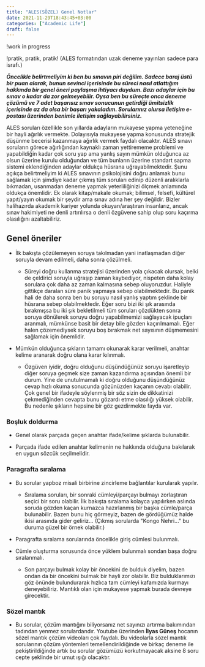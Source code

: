 ```yaml
---
title: "ALES(SÖZEL) Genel Notlar"
date: 2021-11-29T18:43:45+03:00
categories: ["Academic Life"]
draft: false
---
```


!work in progress

!pratik, pratik, pratik! (ALES formatından uzak deneme yayınları sadece para israfı.)

***Öncelikle belirtmeliyim ki ben bu sınavın piri değilim. Sadece baraj üstü bir puan alarak, bunun sevinci içerisinde
bu süreci nasıl atlattığım hakkında bir genel öneri paylaşma ihtiyacı duydum. Bazı adaylar için bu sınav o kadar da zor gelmeyebilir.
Oysa ben bu süreçte onca deneme çözümü ve 7 adet başarısız sınav sonucunun getirdiği ümitsizlik içerisinde az da olsa bir başarı yakaladım.
Sorularınız olursa iletişim e-postası üzerinden benimle iletişim sağlayabilirsiniz.***

ALES soruları özellikle son yıllarda adayların mukayese yapma yeteneğine bir hayli ağırlık vermekte.
Dolayısıyla mukayese yapma konusunda stratejik düşünme becerisi kazanmaya ağırlık vermek faydalı olacaktır.
ALES sınavı soruların görece ağırlığından kaynaklı zaman yettirememe problemi ve yapabildiğin kadar çok soru yap ama yanlış sayın mümkün olduğunca az olsun üzerine kurulu olduğundan ve tüm bunların üzerine standart sapma sistemi eklendiğinden adaylar oldukça hüsrana uğrayabilmektedir.
Şunu açıkça belirtmeliyim ki ALES sınavının psikolojisini doğru anlamak bunu sağlamak için <span class="mark">şimdiye kadar çıkmış tüm soruları</span> edinip düzenli aralıklarla bıkmadan, usanmadan deneme yapmak yeterliliğinizi ölçmek anlamında oldukça önemlidir.
Ek olarak kitap/makale okumak; bilimsel, felsefi, kültürel yapıt/yayın okumak bir şeydir ama sınav adına her şey değildir.
Bizler halihazırda akademik kariyer yolunda okuyan/araştıran insanlarız, ancak sınav hakimiyeti ne denli artırılırsa o denli özgüvene sahip olup soru kaçırma olasılığını azaltabiliriz.

## Genel öneriler
* İlk bakışta çözülemeyen soruya takılmadan yani inatlaşmadan diğer soruyla devam edilmeli, daha sonra çözülmeli.
    - Süreyi doğru kullanma stratejisi üzerinden yola çıkacak olursak, belki de çeldirici soruyla uğraşıp zaman kaybediyor, nispeten daha kolay sorulara çok daha az zaman kalmasına sebep oluyoruzdur. Haliyle gittikçe daralan süre panik yapmaya sebep olabilmektedir. Bu panik hali de daha sonra ben bu soruyu nasıl yanlış yaptım şeklinde bir hüsrana sebep olabilmektedir. Eğer soru bizi iki şık arasında bırakmışsa bu iki şık bekletilmeli tüm soruları çözdükten sonra soruya dönülerek soruyu doğru yapabilmemizi sağlayacak ipuçları aranmalı, mümkünse basit bir detay bile gözden kaçırılmamalı. Eğer halen çözemediysek soruyu boş bırakmak net sayısının düşmemesini sağlamak için önemlidir.

* Mümkün olduğunca şıkların tamamı okunarak karar verilmeli, anahtar kelime aranarak doğru olana karar kılınmalı.
    - Özgüven iyidir, doğru olduğunu düşündüğünüz soruyu işaretleyip diğer soruya geçmek size zaman kazandırma açısından
önemli bir durum. Yine de unutulmamalı ki doğru olduğunu düşündüğünüz cevap hızlı okuma sonucunda gözünüzden kaçanın
cevabı olabilir. Çok genel bir ifadeyle söylenmiş bir söz sizin de dikkatinizi çekmediğinden cevapta bunu gözardı etme
olasılığı yüksek olabilir. Bu nedenle şıkların hepsine bir göz gezdirmekte fayda var.

### Boşluk doldurma
* Genel olarak parçada geçen anahtar ifade/kelime şıklarda bulunabilir.

* Parçada ifade edilen anahtar kelimenin ne hakkında olduğuna bakılarak en uygun sözcük seçilmelidir.

### Paragrafta sıralama
* Bu sorular yapboz misali birbirine zincirleme bağlantılar kurularak yapılır.
    - Sıralama soruları, bir sonraki cümleyi/parçayı bulmayı zorlaştıran seçici bir soru olabilir. İlk bakışta sıralama kolayca yapılırken aslında soruda gözden kaçan kurnazca hazırlanmış bir başka
cümle/parça bulunabilir. Bazen bunu hiç görmeyiz, bazen de gördüğümüz halde ikisi arasında gider geliriz... (Çıkmış sorularda "Kongo Nehri..." bu duruma güzel bir örnek olabilir.)

* Paragrafta sıralama sorularında öncelikle giriş cümlesi bulunmalı.

* Cümle oluşturma sorusunda önce yüklem bulunmalı sondan başa doğru sıralanmalı.
    - Son parçayı bulmak kolay bir öncekini de bulduk diyelim, bazen ondan da bir öncekini bulmak bir hayli
zor olabilir. Biz bulduklarımızı göz önünde bulundurarak hızlıca tam cümleyi kafamızda kurmayı deneyebiliriz.
Mantıklı olan için mukayese yapmak burada devreye girecektir.

### Sözel mantık

* Bu sorular, çözüm mantığını biliyorsanız net sayınızı artırma bakımından tadından yenmez sorulardandır.
Youtube üzerinden **İlyas Güneş** hocanın sözel mantık çözüm videoları çok faydalı.
Bu videolarla sözel mantık sorularının çözüm yöntemleri temellendirildiğinde ve birkaç deneme ile pekiştirildiğinde artık bu sorular gözümüzü korkutmayacak aksine 8 soru cepte şeklinde bir umut ışığı olacaktır.
